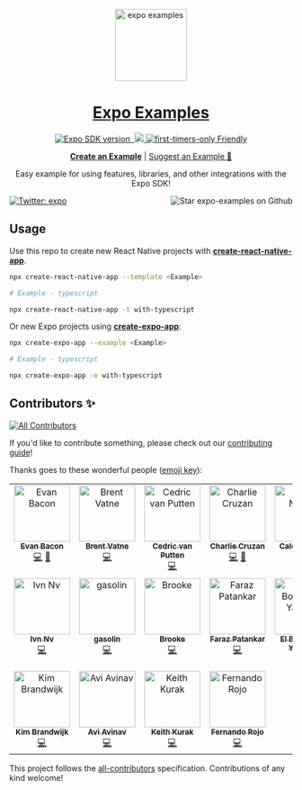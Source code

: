 <p align="center">
  <a href="https://expo.dev/">
    <img alt="expo examples" height="128" src="./.gh-assets/banner.png">
    <h1 align="center">Expo Examples</h1>
  </a>
</p>

<p align="center">
  <a aria-label="SDK version" href="https://www.npmjs.com/package/expo" target="_blank">
    <img alt="Expo SDK version" src="https://img.shields.io/npm/v/expo.svg?style=flat-square&label=SDK&labelColor=000000&color=4630EB">
  </a>
  <a aria-label="Join our forums" href="https://forums.expo.dev" target="_blank">
    <img alt="" src="https://img.shields.io/badge/Ask%20Questions%20-blue.svg?style=flat-square&logo=discourse&logoWidth=15&labelColor=000000&color=4630EB">
  </a>
  <a aria-label="PRs Welcome" href="http://makeapullrequest.com" target="_blank">
    <img src="https://img.shields.io/badge/PRs-welcome-brightgreen.svg?style=flat-square"/>
  </a>
  <a aria-label="first-timers-only Friendly" href="http://www.firsttimersonly.com" target="_blank">
    <img alt="first-timers-only Friendly" src="https://img.shields.io/badge/first--timers--only-friendly-4630EB.svg?style=flat-square" />
  </a>
</p>

<p align="center">
  <a aria-label="create a new example" href="https://github.com/expo/examples/blob/master/contributing.md"><b>Create an Example</b></a>
 |
  <a aria-label="suggest an example" href="https://github.com/expo/examples/issues/new?assignees=&labels=&template=feature_request.md">Suggest an Example 🚀</a>
</p>

<p align="center">Easy example for using features, libraries, and other integrations with the Expo SDK!
</p>

<p>
  <a aria-label="Follow @expo on Twitter" href="https://twitter.com/intent/follow?screen_name=expo" target="_blank">
    <img  alt="Twitter: expo" src="https://img.shields.io/twitter/follow/expo.svg?style=flat-square&label=Follow%20%40expo&logo=TWITTER&logoColor=FFFFFF&labelColor=00aced&logoWidth=15&color=lightgray" />
  </a>
  
  <a aria-label="Star expo examples on Github" href="https://github.com/expo/examples">
    <img aria-label="Star the repo" align="right" alt="Star expo-examples on Github" src="https://img.shields.io/github/stars/expo/examples.svg?style=flat-square&label=Star%20on%20Github&logo=GITHUB&logoColor=FFFFFF&labelColor=24292e&logoWidth=15&color=lightgray" />
  </a>
</p>

## Usage

Use this repo to create new React Native projects with [**create-react-native-app**](https://github.com/expo/create-react-native-app).

```sh
npx create-react-native-app --template <Example>

# Example - typescript

npx create-react-native-app -t with-typescript
```

Or new Expo projects using [**create-expo-app**](https://docs.expo.dev/workflow/glossary-of-terms/#create-expo-app):

```sh
npx create-expo-app --example <Example>

# Example - typescript

npx create-expo-app -e with-typescript
```

## Contributors ✨

<!-- ALL-CONTRIBUTORS-BADGE:START - Do not remove or modify this section -->
[![All Contributors](https://img.shields.io/badge/all_contributors-18-orange.svg?style=flat-square)](#contributors-)
<!-- ALL-CONTRIBUTORS-BADGE:END -->

If you'd like to contribute something, please check out our [contributing guide](./contributing.md)!

Thanks goes to these wonderful people ([emoji key](https://allcontributors.org/docs/en/emoji-key)):

<!-- ALL-CONTRIBUTORS-LIST:START - Do not remove or modify this section -->
<!-- prettier-ignore-start -->
<!-- markdownlint-disable -->
<table>
  <tbody>
    <tr>
      <td align="center" valign="top" width="14.28%"><a href="https://twitter.com/baconbrix"><img src="https://avatars1.githubusercontent.com/u/9664363?v=4?s=100" width="100px;" alt="Evan Bacon"/><br /><sub><b>Evan Bacon</b></sub></a><br /><a href="https://github.com/expo/examples/commits?author=EvanBacon" title="Code">💻</a> <a href="https://github.com/expo/examples/commits?author=EvanBacon" title="Documentation">📖</a></td>
      <td align="center" valign="top" width="14.28%"><a href="https://github.com/brentvatne"><img src="https://avatars2.githubusercontent.com/u/90494?v=4?s=100" width="100px;" alt="Brent Vatne"/><br /><sub><b>Brent Vatne</b></sub></a><br /><a href="https://github.com/expo/examples/commits?author=brentvatne" title="Code">💻</a></td>
      <td align="center" valign="top" width="14.28%"><a href="https://bycedric.com"><img src="https://avatars2.githubusercontent.com/u/1203991?v=4?s=100" width="100px;" alt="Cedric van Putten"/><br /><sub><b>Cedric van Putten</b></sub></a><br /><a href="https://github.com/expo/examples/commits?author=byCedric" title="Code">💻</a></td>
      <td align="center" valign="top" width="14.28%"><a href="https://github.com/cruzach"><img src="https://avatars0.githubusercontent.com/u/35579283?v=4?s=100" width="100px;" alt="Charlie Cruzan"/><br /><sub><b>Charlie Cruzan</b></sub></a><br /><a href="https://github.com/expo/examples/commits?author=cruzach" title="Code">💻</a> <a href="https://github.com/expo/examples/commits?author=cruzach" title="Documentation">📖</a></td>
      <td align="center" valign="top" width="14.28%"><a href="https://blog.calebnance.com"><img src="https://avatars2.githubusercontent.com/u/1774589?v=4?s=100" width="100px;" alt="Caleb Nance"/><br /><sub><b>Caleb Nance</b></sub></a><br /><a href="https://github.com/expo/examples/commits?author=calebnance" title="Code">💻</a> <a href="https://github.com/expo/examples/commits?author=calebnance" title="Documentation">📖</a></td>
      <td align="center" valign="top" width="14.28%"><a href="https://github.com/sjchmiela"><img src="https://avatars2.githubusercontent.com/u/1151041?v=4?s=100" width="100px;" alt="Stanisław Chmiela"/><br /><sub><b>Stanisław Chmiela</b></sub></a><br /><a href="https://github.com/expo/examples/commits?author=sjchmiela" title="Code">💻</a></td>
      <td align="center" valign="top" width="14.28%"><a href="https://github.com/tsapeta"><img src="https://avatars0.githubusercontent.com/u/1714764?v=4?s=100" width="100px;" alt="Tomasz Sapeta"/><br /><sub><b>Tomasz Sapeta</b></sub></a><br /><a href="https://github.com/expo/examples/pulls?q=is%3Apr+reviewed-by%3Atsapeta" title="Reviewed Pull Requests">👀</a></td>
    </tr>
    <tr>
      <td align="center" valign="top" width="14.28%"><a href="https://github.com/ivnnv"><img src="https://avatars0.githubusercontent.com/u/23552631?v=4?s=100" width="100px;" alt="Ivn Nv"/><br /><sub><b>Ivn Nv</b></sub></a><br /><a href="https://github.com/expo/examples/commits?author=ivnnv" title="Code">💻</a></td>
      <td align="center" valign="top" width="14.28%"><a href="http://www.gasolin.idv.tw"><img src="https://avatars1.githubusercontent.com/u/748808?v=4?s=100" width="100px;" alt="gasolin"/><br /><sub><b>gasolin</b></sub></a><br /><a href="https://github.com/expo/examples/commits?author=gasolin" title="Code">💻</a></td>
      <td align="center" valign="top" width="14.28%"><a href="https://github.com/brookemitchell"><img src="https://avatars0.githubusercontent.com/u/927600?v=4?s=100" width="100px;" alt="Brooke"/><br /><sub><b>Brooke</b></sub></a><br /><a href="https://github.com/expo/examples/commits?author=brookemitchell" title="Code">💻</a></td>
      <td align="center" valign="top" width="14.28%"><a href="https://github.com/FarazPatankar"><img src="https://avatars3.githubusercontent.com/u/10681116?v=4?s=100" width="100px;" alt="Faraz Patankar"/><br /><sub><b>Faraz Patankar</b></sub></a><br /><a href="https://github.com/expo/examples/commits?author=FarazPatankar" title="Code">💻</a></td>
      <td align="center" valign="top" width="14.28%"><a href="https://github.com/YassineElbouchaibi"><img src="https://avatars3.githubusercontent.com/u/46449697?v=4?s=100" width="100px;" alt="El Bouchaibi Yassine"/><br /><sub><b>El Bouchaibi Yassine</b></sub></a><br /><a href="https://github.com/expo/examples/commits?author=YassineElbouchaibi" title="Code">💻</a></td>
      <td align="center" valign="top" width="14.28%"><a href="http://www.takameyer.com"><img src="https://avatars.githubusercontent.com/u/164606?v=4?s=100" width="100px;" alt="Andrew Meyer"/><br /><sub><b>Andrew Meyer</b></sub></a><br /><a href="https://github.com/expo/examples/commits?author=takameyer" title="Code">💻</a></td>
      <td align="center" valign="top" width="14.28%"><a href="http://cs.uky.edu/~jtho264/index.html"><img src="https://avatars.githubusercontent.com/u/29828269?v=4?s=100" width="100px;" alt="Tag Howard"/><br /><sub><b>Tag Howard</b></sub></a><br /><a href="https://github.com/expo/examples/commits?author=tajetaje" title="Code">💻</a></td>
    </tr>
    <tr>
      <td align="center" valign="top" width="14.28%"><a href="https://github.com/kbrandwijk"><img src="https://avatars.githubusercontent.com/u/852069?v=4?s=100" width="100px;" alt="Kim Brandwijk"/><br /><sub><b>Kim Brandwijk</b></sub></a><br /><a href="https://github.com/expo/examples/commits?author=kbrandwijk" title="Code">💻</a></td>
      <td align="center" valign="top" width="14.28%"><a href="https://aviavinav.tech"><img src="https://avatars.githubusercontent.com/u/54372449?v=4?s=100" width="100px;" alt="Avi Avinav"/><br /><sub><b>Avi Avinav</b></sub></a><br /><a href="https://github.com/expo/examples/commits?author=AviAvinav" title="Code">💻</a></td>
      <td align="center" valign="top" width="14.28%"><a href="https://github.com/keith-kurak"><img src="https://avatars.githubusercontent.com/u/8053974?v=4?s=100" width="100px;" alt="Keith Kurak"/><br /><sub><b>Keith Kurak</b></sub></a><br /><a href="https://github.com/expo/examples/commits?author=keith-kurak" title="Code">💻</a></td>
      <td align="center" valign="top" width="14.28%"><a href="http://wearpatos.com"><img src="https://avatars.githubusercontent.com/u/13172299?v=4?s=100" width="100px;" alt="Fernando Rojo"/><br /><sub><b>Fernando Rojo</b></sub></a><br /><a href="https://github.com/expo/examples/commits?author=nandorojo" title="Code">💻</a></td>
    </tr>
  </tbody>
</table>

<!-- markdownlint-restore -->
<!-- prettier-ignore-end -->

<!-- ALL-CONTRIBUTORS-LIST:END -->

This project follows the [all-contributors](https://github.com/all-contributors/all-contributors) specification. Contributions of any kind welcome!
